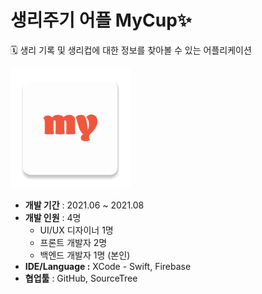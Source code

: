 # 생리주기 어플 MyCup:sparkles:

🗓️ 생리 기록 및 생리컵에 대한 정보를 찾아볼 수 있는 어플리케이션

![dbeaver_20230223.PNG](./app/src/main/res/mipmap-xxxhdpi/ic_mycup.png)

- **개발 기간** : 2021.06 ~ 2021.08
- **개발 인원** : 4명
    - UI/UX 디자이너 1명
    - 프론트 개발자 2명
    - 백엔드 개발자 1명 (본인)
- **IDE/Language :** XCode - Swift, Firebase
- **협업툴** : GitHub, SourceTree
